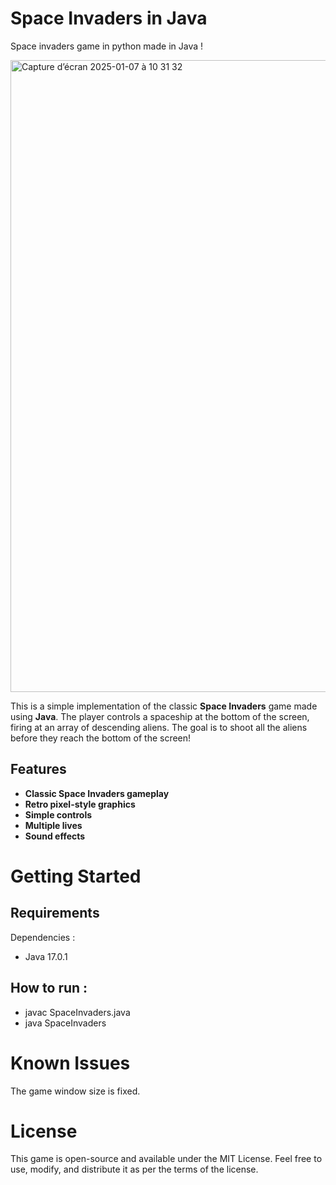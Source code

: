 # Space Invaders in Java
Space invaders game in python made in Java !

<img width="1011" alt="Capture d’écran 2025-01-07 à 10 31 32" src="https://github.com/user-attachments/assets/103a811e-f4e2-4718-aabd-5c8cc86ef9da" />


This is a simple implementation of the classic **Space Invaders** game made using **Java**. The player controls a spaceship at the bottom of the screen, firing at an array of descending aliens. The goal is to shoot all the aliens before they reach the bottom of the screen!

## Features
- **Classic Space Invaders gameplay**
- **Retro pixel-style graphics**
- **Simple controls**
- **Multiple lives**
- **Sound effects** 

# Getting Started 

## Requirements

Dependencies : 

- Java 17.0.1

## How to run :
- javac SpaceInvaders.java
- java SpaceInvaders 

# Known Issues

The game window size is fixed.

# License

This game is open-source and available under the MIT License. Feel free to use, modify, and distribute it as per the terms of the license.
